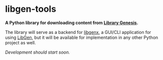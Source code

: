 # libgen-tools

**A Python library for downloading content from [Library Genesis](https://libgen.is/).**

The library will serve as a backend for [libgenx](https://github.com/gaaldvd/libgenx), a GUI/CLI application for using [LibGen](https://libgen.is/), but it will be available for implementation in any other Python project as well.

*Development should start soon.*
